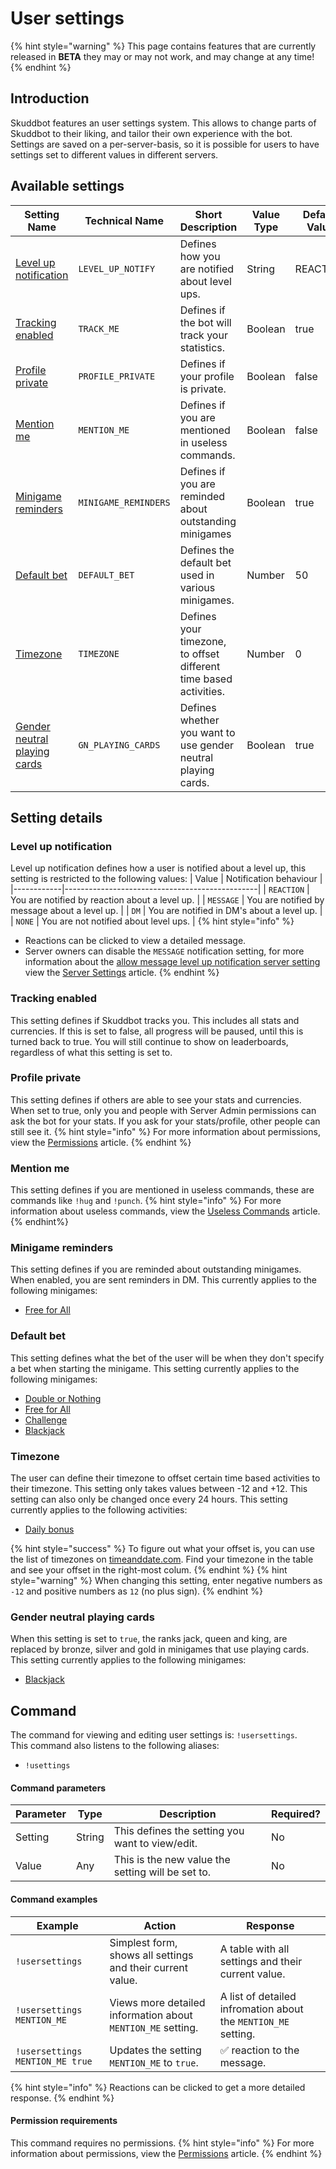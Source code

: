 # User settings

{% hint style="warning" %}
This page contains features that are currently released in **BETA** they may or may not work, and may change at any time!
{% endhint %}

## Introduction
Skuddbot features an user settings system. This allows to change parts of Skuddbot to their liking, and tailor their own experience with the bot.
Settings are saved on a per-server-basis, so it is possible for users to have settings set to different values in different servers.

## Available settings
| Setting Name                                                 | Technical Name       | Short Description                                                 | Value Type | Default Value | Cooldown |
|--------------------------------------------------------------|----------------------|-------------------------------------------------------------------|------------|---------------|----------|
| [Level up notification](#level-up-notification)              | `LEVEL_UP_NOTIFY`    | Defines how you are notified about level ups.                     | String     | REACTION      | None     |
| [Tracking enabled](#track-me)                                | `TRACK_ME`           | Defines if the bot will track your statistics.                    | Boolean    | true          | None     |
| [Profile private](#profile-private)                          | `PROFILE_PRIVATE`    | Defines if your profile is private.                               | Boolean    | false         | None     |
| [Mention me](#mention-me)                                    | `MENTION_ME`         | Defines if you are mentioned in useless commands.                 | Boolean    | false         | None     |
| [Minigame reminders](#minigame-reminders)                    | `MINIGAME_REMINDERS` | Defines if you are reminded about outstanding minigames           | Boolean    | true          | None     |
| [Default bet](#default-bet)                                  | `DEFAULT_BET`        | Defines the default bet used in various minigames.                | Number     | 50            | None     |
| [Timezone](#timezone)                                        | `TIMEZONE`           | Defines your timezone, to offset different time based activities. | Number     | 0             | 24 hours |
| [Gender neutral playing cards](#gender-neutral-playingcards) | `GN_PLAYING_CARDS`   | Defines whether you want to use gender neutral playing cards.     | Boolean    | true          | None     |

## Setting details
### Level up notification
Level up notification defines how a user is notified about a level up, this setting is restricted to the following values:
| Value      | Notification behaviour                         |
|------------|------------------------------------------------|
| `REACTION` | You are notified by reaction about a level up. |
| `MESSAGE`  | You are notified by message about a level up.  |
| `DM`       | You are notified in DM's about a level up.     |
| `NONE`     | You are not notified about level ups.          |
{% hint style="info" %}
* Reactions can be clicked to view a detailed message.  
* Server owners can disable the `MESSAGE` notification setting, for more information about the [allow message level up notification server setting](/Features/server-settings.md#allow-message-level-up-notification-type) view the [Server Settings](server-settings.md) article.
{% endhint %}

### Tracking enabled
This setting defines if Skuddbot tracks you. This includes all stats and currencies. If this is set to false, all progress will be paused, until this is turned back to true. You will still continue to show on leaderboards, regardless of what this setting is set to.

### Profile private
This setting defines if others are able to see your stats and currencies. When set to true, only you and people with Server Admin permissions can ask the bot for your stats. If you ask for your stats/profile, other people can still see it.
{% hint style="info" %}
For more information about permissions, view the [Permissions](/Systems/permissions.md) article.
{% endhint %}

### Mention me
This setting defines if you are mentioned in useless commands, these are commands like `!hug` and `!punch`.
{% hint style="info" %}
For more information about useless commands, view the [Useless Commands](/Commands/useless-commands.md) article.
{% endhint%}

### Minigame reminders
This setting defines if you are reminded about outstanding minigames. When enabled, you are sent reminders in DM.
This currently applies to the following minigames:
* [Free for All](/Minigames/free-for-all.md)

### Default bet
This setting defines what the bet of the user will be when they don't specify a bet when starting the minigame. This setting currently applies to the following minigames:
* [Double or Nothing](/Minigames/double-or-nothing.md)
* [Free for All](/Minigames/free-for-all.md)
* [Challenge](/Minigames/challenge.md)
* [Blackjack](/Minigames/blackjack.md)

### Timezone
The user can define their timezone to offset certain time based activities to their timezone. This setting only takes values between -12 and +12. This setting can also only be changed once every 24 hours.
This setting currently applies to the following activities:
* [Daily bonus](/Systems/daily-bonus.md)

{% hint style="success" %}
To figure out what your offset is, you can use the list of timezones on [timeanddate.com](https://www.timeanddate.com/time/zones/). Find your timezone in the table and see your offset in the right-most colum.
{% endhint %}
{% hint style="warning" %}
When changing this setting, enter negative numbers as `-12` and positive numbers as `12` (no plus sign).
{% endhint %}

### Gender neutral playing cards
When this setting is set to `true`, the ranks jack, queen and king, are replaced by bronze, silver and gold in minigames that use playing cards.
This setting currently applies to the following minigames:
* [Blackjack](/Minigames/blackjack.md)

## Command
The command for viewing and editing user settings is: `!usersettings`.   
This command also listens to the following aliases: 
- `!usettings`

#### Command parameters
| Parameter | Type   | Description                                       | Required? |
|-----------|--------|---------------------------------------------------|-----------|
| Setting   | String | This defines the setting you want to view/edit.   | No        |
| Value     | Any    | This is the new value the setting will be set to. | No        |

#### Command examples
| Example                         | Action                                                      | Response                                                       |
|---------------------------------|-------------------------------------------------------------|----------------------------------------------------------------|
| `!usersettings`                 | Simplest form, shows all settings and their current value.  | A table with all settings and their current value.             |
| `!usersettings MENTION_ME`      | Views more detailed information about `MENTION_ME` setting. | A list of detailed infromation about the `MENTION_ME` setting. |
| `!usersettings MENTION_ME true` | Updates the setting `MENTION_ME` to `true`.                 | ✅ reaction to the message.                                     |
{% hint style="info" %}
Reactions can be clicked to get a more detailed response.
{% endhint %}

#### Permission requirements
This command requires no permissions.
{% hint style="info" %}
For more information about permissions, view the [Permissions](/Systems/permissions.md) article.
{% endhint %}
